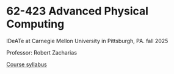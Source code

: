 # 62-423 Advanced Physical Computing
IDeATe at Carnegie Mellon University in Pittsburgh, PA.
fall 2025

Professor: Robert Zacharias

[Course syllabus](https://docs.google.com/document/d/1IYEaKP8OwF0PQueXxS6oQjEH9Axu6XRqZkMDB3LNyj0/edit?usp=drive_link)
